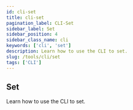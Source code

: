 ```yaml
---
id: cli-set
title: cli-set
pagination_label: CLI-Set
sidebar_label: Set
sidebar_position: 4
sidebar_class_name: cli
keywords: ['cli', 'set']
description: Learn how to use the CLI to set.
slug: /tools/cli/set
tags: ['CLI']
---
```


## Set

Learn how to use the CLI to set. 